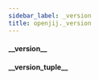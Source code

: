 ```yaml
---
sidebar_label: _version
title: openjij._version
---
```


#### \_\_version\_\_

#### \_\_version\_tuple\_\_

